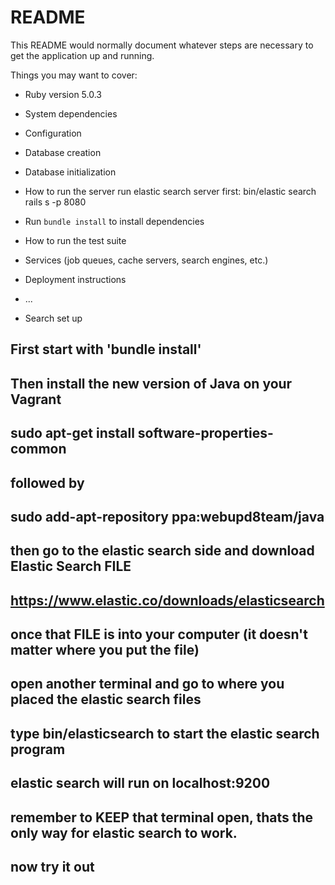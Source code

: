 # README

This README would normally document whatever steps are necessary to get the
application up and running.

Things you may want to cover:

* Ruby version
5.0.3

* System dependencies

* Configuration

* Database creation

* Database initialization

* How to run the server
run elastic search server first: bin/elastic search
rails s -p 8080


* Run `bundle install` to install dependencies

* How to run the test suite

* Services (job queues, cache servers, search engines, etc.)

* Deployment instructions

* ...

* Search set up
## First start with 'bundle install'
## Then install the new version of Java on your Vagrant 
## sudo apt-get install software-properties-common
## followed by 
## sudo add-apt-repository ppa:webupd8team/java

## then go to the elastic search side and download Elastic Search FILE 
## https://www.elastic.co/downloads/elasticsearch
## once that FILE is into your computer (it doesn't matter where you put the file)
## open another terminal and go to where you placed the elastic search files 

## type bin/elasticsearch to start the elastic search program
## elastic search will run on localhost:9200
## remember to KEEP that terminal open, thats the only way for elastic search to work.
## now try it out